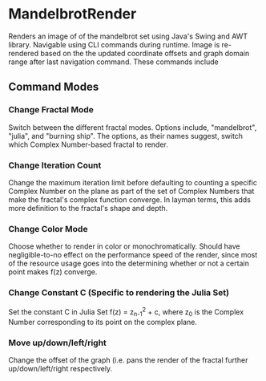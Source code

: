 # MandelbrotRender

Renders an image of of the mandelbrot set using Java's Swing and AWT library.
Navigable using CLI commands during runtime. Image is re-rendered based on the
the updated coordinate offsets and graph domain range after last navigation command. These
commands include

## Command Modes

### Change Fractal Mode

Switch between the different fractal modes. Options include, "mandelbrot", "julia", and "burning ship". The options, as their names suggest, switch which Complex Number-based fractal to render.

### Change Iteration Count

Change the maximum iteration limit before defaulting to counting a specific Complex Number on the plane as part of the set of Complex Numbers that make the fractal's complex function converge. In layman terms, this adds more definition to the fractal's shape and depth.

### Change Color Mode

Choose whether to render in color or monochromatically. Should have negligible-to-no effect on the performance speed of the render, since most of the resource usage goes into the determining whether or not a certain point makes f(z) converge.

### Change Constant C (Specific to rendering the Julia Set)

Set the constant C in Julia Set f(z) = z<sub>n-1</sub><sup>2</sup> + c, where z<sub>0</sub> is the Complex Number corresponding to its point on the complex plane.

### 

### Move up/down/left/right
Change the offset of the graph (i.e. pans the render of the fractal further up/down/left/right
respectively. 
